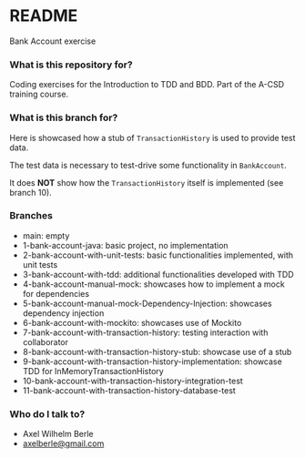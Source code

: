 # README #

Bank Account exercise

### What is this repository for? ###

Coding exercises for the Introduction to TDD and BDD.
Part of the A-CSD training course.

### What is this branch for? ###

Here is showcased how a stub of `TransactionHistory` is used to provide test data.

The test data is necessary to test-drive
some functionality in `BankAccount`.

It does __NOT__ show how the `TransactionHistory` itself is implemented (see branch 10).


### Branches ###

* main: empty
* 1-bank-account-java: basic project, no implementation
* 2-bank-account-with-unit-tests: basic functionalities implemented, with unit tests
* 3-bank-account-with-tdd: additional functionalities developed with TDD
* 4-bank-account-manual-mock: showcases how to implement a mock for dependencies
* 5-bank-account-manual-mock-Dependency-Injection: showcases dependency injection
* 6-bank-account-with-mockito: showcases use of Mockito
* 7-bank-account-with-transaction-history: testing interaction with collaborator
* 8-bank-account-with-transaction-history-stub: showcase use of a stub
* 9-bank-account-with-transaction-history-implementation: showcase TDD for InMemoryTransactionHistory
* 10-bank-account-with-transaction-history-integration-test
* 11-bank-account-with-transaction-history-database-test


### Who do I talk to? ###

* Axel Wilhelm Berle
* axelberle@gmail.com


